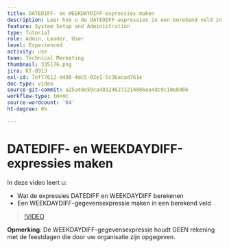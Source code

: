 ```yaml
---
title: DATEDIFF- en WEEKDAYDIFF-expressies maken
description: Leer hoe u de DATEDIFF-expressies in een berekend veld in Adobe kunt gebruiken en maken [!DNL Workfront].
feature: System Setup and Administration
type: Tutorial
role: Admin, Leader, User
level: Experienced
activity: use
team: Technical Marketing
thumbnail: 335176.png
jira: KT-8913
exl-id: 7ef77612-d490-4dc5-82e1-5c36acad761e
doc-type: video
source-git-commit: a25a49e59ca483246271214886ea4dc9c10e8d66
workflow-type: tm+mt
source-wordcount: '64'
ht-degree: 0%

---
```


# DATEDIFF- en WEEKDAYDIFF-expressies maken

In deze video leert u:

* Wat de expressies DATEDIFF en WEEKDAYDIFF berekenen
* Een WEEKDAYDIFF-gegevensexpressie maken in een berekend veld

>[!VIDEO](https://video.tv.adobe.com/v/335176/?quality=12&learn=on)

**Opmerking**: De WEEKDAYDIFF-gegevensexpressie houdt GEEN rekening met de feestdagen die door uw organisatie zijn opgegeven.
